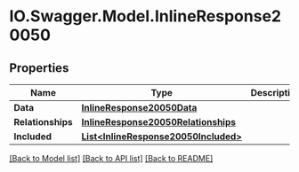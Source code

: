 # IO.Swagger.Model.InlineResponse20050
## Properties

Name | Type | Description | Notes
------------ | ------------- | ------------- | -------------
**Data** | [**InlineResponse20050Data**](InlineResponse20050Data.md) |  | [optional] 
**Relationships** | [**InlineResponse20050Relationships**](InlineResponse20050Relationships.md) |  | [optional] 
**Included** | [**List&lt;InlineResponse20050Included&gt;**](InlineResponse20050Included.md) |  | [optional] 

[[Back to Model list]](../README.md#documentation-for-models) [[Back to API list]](../README.md#documentation-for-api-endpoints) [[Back to README]](../README.md)

